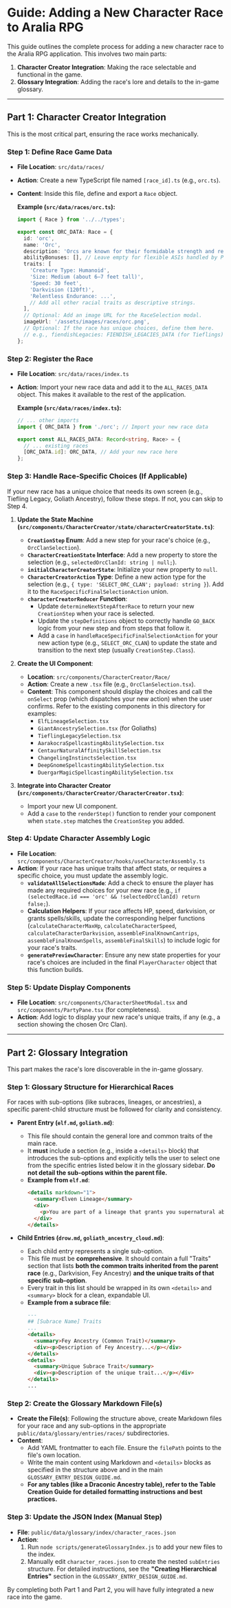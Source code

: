 # Guide: Adding a New Character Race to Aralia RPG

This guide outlines the complete process for adding a new character race to the Aralia RPG application. This involves two main parts:
1.  **Character Creator Integration**: Making the race selectable and functional in the game.
2.  **Glossary Integration**: Adding the race's lore and details to the in-game glossary.

---

## Part 1: Character Creator Integration

This is the most critical part, ensuring the race works mechanically.

### Step 1: Define Race Game Data

*   **File Location**: `src/data/races/`
*   **Action**: Create a new TypeScript file named `[race_id].ts` (e.g., `orc.ts`).
*   **Content**: Inside this file, define and export a `Race` object.

    **Example (`src/data/races/orc.ts`):**
    ```typescript
    import { Race } from '../../types';

    export const ORC_DATA: Race = {
      id: 'orc',
      name: 'Orc',
      description: 'Orcs are known for their formidable strength and resilience...',
      abilityBonuses: [], // Leave empty for flexible ASIs handled by Point Buy.
      traits: [
        'Creature Type: Humanoid',
        'Size: Medium (about 6–7 feet tall)',
        'Speed: 30 feet',
        'Darkvision (120ft)',
        'Relentless Endurance: ...',
        // Add all other racial traits as descriptive strings.
      ],
      // Optional: Add an image URL for the RaceSelection modal.
      imageUrl: '/assets/images/races/orc.png', 
      // Optional: If the race has unique choices, define them here.
      // e.g., fiendishLegacies: FIENDISH_LEGACIES_DATA (for Tieflings)
    };
    ```

### Step 2: Register the Race

*   **File Location**: `src/data/races/index.ts`
*   **Action**: Import your new race data and add it to the `ALL_RACES_DATA` object. This makes it available to the rest of the application.

    **Example (`src/data/races/index.ts`):**
    ```typescript
    // ... other imports
    import { ORC_DATA } from './orc'; // Import your new race data

    export const ALL_RACES_DATA: Record<string, Race> = {
      // ... existing races
      [ORC_DATA.id]: ORC_DATA, // Add your new race here
    };
    ```

### Step 3: Handle Race-Specific Choices (If Applicable)

If your new race has a unique choice that needs its own screen (e.g., Tiefling Legacy, Goliath Ancestry), follow these steps. If not, you can skip to Step 4.

1.  **Update the State Machine (`src/components/CharacterCreator/state/characterCreatorState.ts`)**:
    *   **`CreationStep` Enum**: Add a new step for your race's choice (e.g., `OrcClanSelection`).
    *   **`CharacterCreationState` Interface**: Add a new property to store the selection (e.g., `selectedOrcClanId: string | null;`).
    *   **`initialCharacterCreatorState`**: Initialize your new property to `null`.
    *   **`CharacterCreatorAction` Type**: Define a new action type for the selection (e.g., `{ type: 'SELECT_ORC_CLAN'; payload: string }`). Add it to the `RaceSpecificFinalSelectionAction` union.
    *   **`characterCreatorReducer` Function**:
        *   Update `determineNextStepAfterRace` to return your new `CreationStep` when your race is selected.
        *   Update the `stepDefinitions` object to correctly handle `GO_BACK` logic from your new step and from steps that follow it.
        *   Add a `case` in `handleRaceSpecificFinalSelectionAction` for your new action type (e.g., `SELECT_ORC_CLAN`) to update the state and transition to the next step (usually `CreationStep.Class`).

2.  **Create the UI Component**:
    *   **Location**: `src/components/CharacterCreator/Race/`
    *   **Action**: Create a new `.tsx` file (e.g., `OrcClanSelection.tsx`).
    *   **Content**: This component should display the choices and call the `onSelect` prop (which dispatches your new action) when the user confirms. Refer to the existing components in this directory for examples:
        *   `ElfLineageSelection.tsx`
        *   `GiantAncestrySelection.tsx` (for Goliaths)
        *   `TieflingLegacySelection.tsx`
        *   `AarakocraSpellcastingAbilitySelection.tsx`
        *   `CentaurNaturalAffinitySkillSelection.tsx`
        *   `ChangelingInstinctsSelection.tsx`
        *   `DeepGnomeSpellcastingAbilitySelection.tsx`
        *   `DuergarMagicSpellcastingAbilitySelection.tsx`

3.  **Integrate into Character Creator (`src/components/CharacterCreator/CharacterCreator.tsx`)**:
    *   Import your new UI component.
    *   Add a `case` to the `renderStep()` function to render your component when `state.step` matches the `CreationStep` you added.

### Step 4: Update Character Assembly Logic

*   **File Location**: `src/components/CharacterCreator/hooks/useCharacterAssembly.ts`
*   **Action**: If your race has unique traits that affect stats, or requires a specific choice, you must update the assembly logic.
    *   **`validateAllSelectionsMade`**: Add a check to ensure the player has made any required choices for your new race (e.g., `if (selectedRace.id === 'orc' && !selectedOrcClanId) return false;`).
    *   **Calculation Helpers**: If your race affects HP, speed, darkvision, or grants spells/skills, update the corresponding helper functions (`calculateCharacterMaxHp`, `calculateCharacterSpeed`, `calculateCharacterDarkvision`, `assembleFinalKnownCantrips`, `assembleFinalKnownSpells`, `assembleFinalSkills`) to include logic for your race's traits.
    *   **`generatePreviewCharacter`**: Ensure any new state properties for your race's choices are included in the final `PlayerCharacter` object that this function builds.

### Step 5: Update Display Components

*   **File Location**: `src/components/CharacterSheetModal.tsx` and `src/components/PartyPane.tsx` (for completeness).
*   **Action**: Add logic to display your new race's unique traits, if any (e.g., a section showing the chosen Orc Clan).

---

## Part 2: Glossary Integration

This part makes the race's lore discoverable in the in-game glossary.

### Step 1: Glossary Structure for Hierarchical Races

For races with sub-options (like subraces, lineages, or ancestries), a specific parent-child structure must be followed for clarity and consistency.

*   **Parent Entry (`elf.md`, `goliath.md`)**:
    *   This file should contain the general lore and common traits of the main race.
    *   It **must** include a section (e.g., inside a `<details>` block) that introduces the sub-options and explicitly tells the user to select one from the specific entries listed below it in the glossary sidebar. **Do not detail the sub-options within the parent file.**
    *   **Example from `elf.md`**:
        ```html
        <details markdown="1">
          <summary>Elven Lineage</summary>
          <div>
            <p>You are part of a lineage that grants you supernatural abilities. Choose one of the lineages from the entries below this one in the glossary...</p>
          </div>
        </details>
        ```

*   **Child Entries (`drow.md`, `goliath_ancestry_cloud.md`)**:
    *   Each child entry represents a single sub-option.
    *   This file must be **comprehensive**. It should contain a full "Traits" section that lists **both the common traits inherited from the parent race** (e.g., Darkvision, Fey Ancestry) **and the unique traits of that specific sub-option**.
    *   Every trait in this list should be wrapped in its own `<details>` and `<summary>` block for a clean, expandable UI.
    *   **Example from a subrace file**:
        ```markdown
        ---
        ## [Subrace Name] Traits
        ...
        <details>
          <summary>Fey Ancestry (Common Trait)</summary>
          <div><p>Description of Fey Ancestry...</p></div>
        </details>
        <details>
          <summary>Unique Subrace Trait</summary>
          <div><p>Description of the unique trait...</p></div>
        </details>
        ...
        ```

### Step 2: Create the Glossary Markdown File(s)

*   **Create the File(s)**: Following the structure above, create Markdown files for your race and any sub-options in the appropriate `public/data/glossary/entries/races/` subdirectories.
*   **Content**:
    *   Add YAML frontmatter to each file. Ensure the `filePath` points to the file's own location.
    *   Write the main content using Markdown and `<details>` blocks as specified in the structure above and in the main `GLOSSARY_ENTRY_DESIGN_GUIDE.md`.
    *   **For any tables (like a Draconic Ancestry table), refer to the <span data-term-id="table_creation_guide" class="glossary-term-link-from-markdown">Table Creation Guide</span> for detailed formatting instructions and best practices.**

### Step 3: Update the JSON Index (Manual Step)

*   **File**: `public/data/glossary/index/character_races.json`
*   **Action**:
    1.  Run `node scripts/generateGlossaryIndex.js` to add your new files to the index.
    2.  Manually edit `character_races.json` to create the nested `subEntries` structure. For detailed instructions, see the **"Creating Hierarchical Entries"** section in the `GLOSSARY_ENTRY_DESIGN_GUIDE.md`.

By completing both Part 1 and Part 2, you will have fully integrated a new race into the game.
